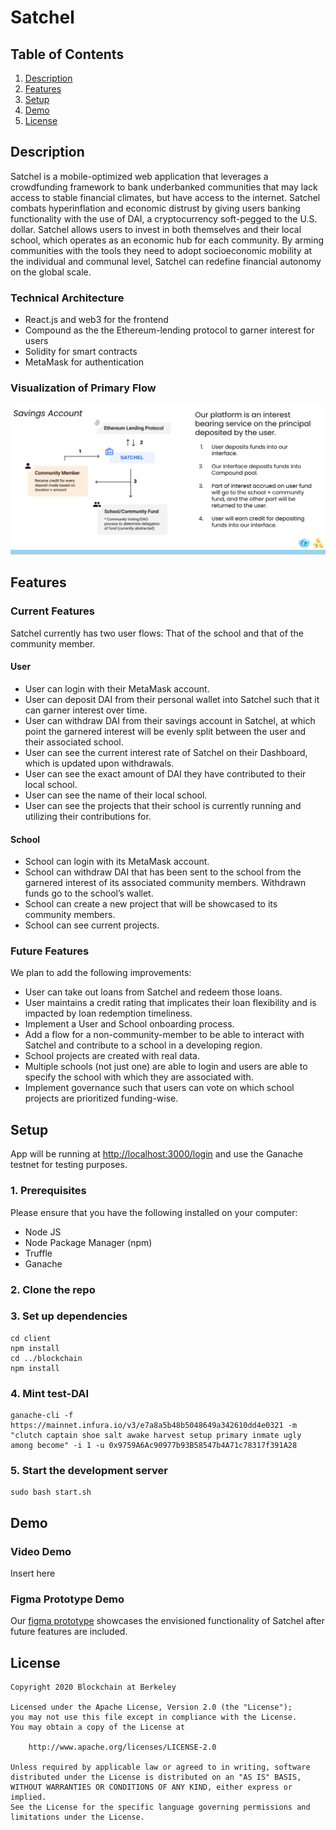# Satchel

## Table of Contents
1. [Description](#Description)
2. [Features](#Features)
3. [Setup](#Setup)
4. [Demo](#Demo)
5. [License](#License)

## Description

Satchel is a mobile-optimized web application that leverages a crowdfunding framework to bank underbanked communities that may lack access to stable financial climates, but have access to the internet. Satchel combats hyperinflation and economic distrust by giving users banking functionality with the use of DAI, a cryptocurrency soft-pegged to the U.S. dollar. Satchel allows users to invest in both themselves and their local school, which operates as an economic hub for each community. By arming communities with the tools they need to adopt socioeconomic mobility at the individual and communal level, Satchel can redefine financial autonomy on the global scale. 

### Technical Architecture
- React.js and web3 for the frontend
- Compound as the the Ethereum-lending protocol to garner interest for users
- Solidity for smart contracts
- MetaMask for authentication

### Visualization of Primary Flow

![Architecture](architecture.png)

##  Features

### Current Features

Satchel currently has two user flows: That of the school and that of the community member.

#### User
- User can login with their MetaMask account.
- User can deposit DAI from their personal wallet into Satchel such that it can garner interest over time.
- User can withdraw DAI from their savings account in Satchel, at which point the garnered interest will be evenly split between the user and their associated school.
- User can see the current interest rate of Satchel on their Dashboard, which is updated upon withdrawals.
- User can see the exact amount of DAI they have contributed to their local school.
- User can see the name of their local school.
- User can see the projects that their school is currently running and utilizing their contributions for.

#### School
- School can login with its MetaMask account.
- School can withdraw DAI that has been sent to the school from the garnered interest of its associated community members. Withdrawn funds go to the school’s wallet.
- School can create a new project that will be showcased to its community members.
- School can see current projects.

### Future Features

We plan to add the following improvements:
- User can take out loans from Satchel and redeem those loans.
- User maintains a credit rating that implicates their loan flexibility and is impacted by loan redemption timeliness.
- Implement a User and School onboarding process.
- Add a flow for a non-community-member to be able to interact with Satchel and contribute to a school in a developing region.
- School projects are created with real data.
- Multiple schools (not just one) are able to login and users are able to specify the school with which they are associated with.
- Implement governance such that users can vote on which school projects are prioritized funding-wise.

## Setup

App will be running at [http://localhost:3000/login](http://localhost:3000/login) and use the Ganache testnet for testing purposes.

### 1. Prerequisites
Please ensure that you have the following installed on your computer:

-  Node JS
-  Node Package Manager (npm)
-  Truffle
-  Ganache

### 2. Clone the repo

### 3. Set up dependencies
```
cd client
npm install
cd ../blockchain
npm install
```

### 4. Mint test-DAI

```
ganache-cli -f https://mainnet.infura.io/v3/e7a8a5b48b5048649a342610dd4e0321 -m "clutch captain shoe salt awake harvest setup primary inmate ugly among become" -i 1 -u 0x9759A6Ac90977b93B58547b4A71c78317f391A28 
```

### 5. Start the development server

```
sudo bash start.sh
```                              

## Demo

### Video Demo

Insert here

### Figma Prototype Demo

Our [figma prototype](https://www.figma.com/proto/MQRABZHxaGFJSBRdOBX6xf/UNICEF?node-id=729%3A7067&scaling=min-zoom) showcases the envisioned functionality of Satchel after future features are included.

## License

    Copyright 2020 Blockchain at Berkeley

    Licensed under the Apache License, Version 2.0 (the "License");
    you may not use this file except in compliance with the License.
    You may obtain a copy of the License at

        http://www.apache.org/licenses/LICENSE-2.0

    Unless required by applicable law or agreed to in writing, software
    distributed under the License is distributed on an "AS IS" BASIS,
    WITHOUT WARRANTIES OR CONDITIONS OF ANY KIND, either express or implied.
    See the License for the specific language governing permissions and
    limitations under the License.
